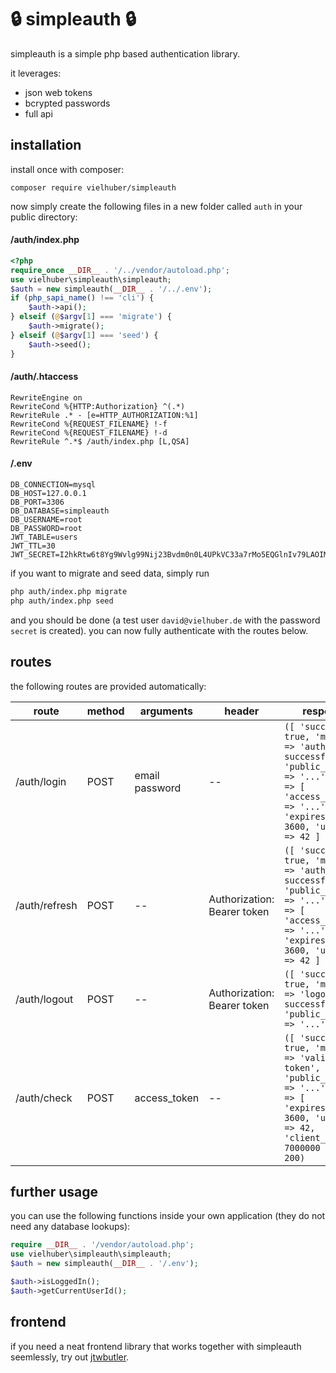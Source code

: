 # 🔒 simpleauth 🔒

simpleauth is a simple php based authentication library.

it leverages:

-   json web tokens
-   bcrypted passwords
-   full api

## installation

install once with composer:

```
composer require vielhuber/simpleauth
```

now simply create the following files in a new folder called `auth` in your public directory:

#### /auth/index.php

```php
<?php
require_once __DIR__ . '/../vendor/autoload.php';
use vielhuber\simpleauth\simpleauth;
$auth = new simpleauth(__DIR__ . '/../.env');
if (php_sapi_name() !== 'cli') {
    $auth->api();
} elseif (@$argv[1] === 'migrate') {
    $auth->migrate();
} elseif (@$argv[1] === 'seed') {
    $auth->seed();
}
```

#### /auth/.htaccess

```.htaccess
RewriteEngine on
RewriteCond %{HTTP:Authorization} ^(.*)
RewriteRule .* - [e=HTTP_AUTHORIZATION:%1]
RewriteCond %{REQUEST_FILENAME} !-f
RewriteCond %{REQUEST_FILENAME} !-d
RewriteRule ^.*$ /auth/index.php [L,QSA]
```

#### /.env

```.env
DB_CONNECTION=mysql
DB_HOST=127.0.0.1
DB_PORT=3306
DB_DATABASE=simpleauth
DB_USERNAME=root
DB_PASSWORD=root
JWT_TABLE=users
JWT_TTL=30
JWT_SECRET=I2hkRtw6t8Yg9Wvlg99Nij23Bvdm0n0L4UPkVC33a7rMo5EQGlnIv79LAOIMIxE
```

if you want to migrate and seed data, simply run

```sh
php auth/index.php migrate
php auth/index.php seed
```

and you should be done (a test user `david@vielhuber.de` with the password `secret` is created). you can now fully authenticate with the routes below.

## routes

the following routes are provided automatically:

| route         | method | arguments      | header                      | response                                                                                                                                                                |
| ------------- | ------ | -------------- | --------------------------- | ----------------------------------------------------------------------------------------------------------------------------------------------------------------------- |
| /auth/login   | POST   | email password | --                          | `([ 'success' => true, 'message' => 'auth successful', 'public_message' => '...', 'data' => [ 'access_token' => '...', 'expires_in' => 3600, 'user_id' => 42 ] ], 200)` |
| /auth/refresh | POST   | --             | Authorization: Bearer token | `([ 'success' => true, 'message' => 'auth successful', 'public_message' => '...', 'data' => [ 'access_token' => '...', 'expires_in' => 3600, 'user_id' => 42 ] ], 200)` |
| /auth/logout  | POST   | --             | Authorization: Bearer token | `([ 'success' => true, 'message' => 'logout successful', 'public_message' => '...' ], 200)`                                                                             |
| /auth/check   | POST   | access_token   | --                          | `([ 'success' => true, 'message' => 'valid token', 'public_message' => '...', 'data' => [ 'expires_in' => 3600, 'user_id' => 42, 'client_id' => 7000000 ] ], 200)`      |

## further usage

you can use the following functions inside your own application (they do not need any database lookups):

```php
require __DIR__ . '/vendor/autoload.php';
use vielhuber\simpleauth\simpleauth;
$auth = new simpleauth(__DIR__ . '/.env');

$auth->isLoggedIn();
$auth->getCurrentUserId();
```

## frontend

if you need a neat frontend library that works together with simpleauth seemlessly, try out [jtwbutler](https://github.com/vielhuber/jwtbutler).
